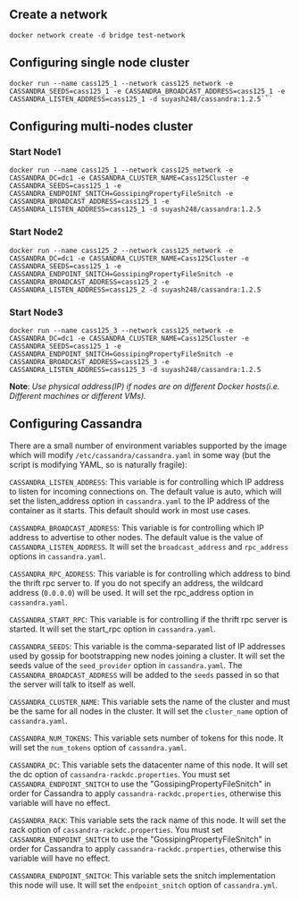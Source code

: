 ## Create a network

```
docker network create -d bridge test-network
```

## Configuring single node cluster

```
docker run --name cass125_1 --network cass125_network -e CASSANDRA_SEEDS=cass125_1 -e CASSANDRA_BROADCAST_ADDRESS=cass125_1 -e CASSANDRA_LISTEN_ADDRESS=cass125_1 -d suyash248/cassandra:1.2.5```
```

## Configuring multi-nodes cluster

### Start Node1

```
docker run --name cass125_1 --network cass125_network -e CASSANDRA_DC=dc1 -e CASSANDRA_CLUSTER_NAME=Cass125Cluster -e CASSANDRA_SEEDS=cass125_1 -e CASSANDRA_ENDPOINT_SNITCH=GossipingPropertyFileSnitch -e CASSANDRA_BROADCAST_ADDRESS=cass125_1 -e CASSANDRA_LISTEN_ADDRESS=cass125_1 -d suyash248/cassandra:1.2.5
```

### Start Node2

```
docker run --name cass125_2 --network cass125_network -e CASSANDRA_DC=dc1 -e CASSANDRA_CLUSTER_NAME=Cass125Cluster -e CASSANDRA_SEEDS=cass125_1 -e CASSANDRA_ENDPOINT_SNITCH=GossipingPropertyFileSnitch -e CASSANDRA_BROADCAST_ADDRESS=cass125_2 -e CASSANDRA_LISTEN_ADDRESS=cass125_2 -d suyash248/cassandra:1.2.5
```

### Start Node3

```
docker run --name cass125_3 --network cass125_network -e CASSANDRA_DC=dc1 -e CASSANDRA_CLUSTER_NAME=Cass125Cluster -e CASSANDRA_SEEDS=cass125_1 -e CASSANDRA_ENDPOINT_SNITCH=GossipingPropertyFileSnitch -e CASSANDRA_BROADCAST_ADDRESS=cass125_3 -e CASSANDRA_LISTEN_ADDRESS=cass125_3 -d suyash248/cassandra:1.2.5
```


**Note**: *Use physical address(IP) if nodes are on different Docker hosts(i.e. Different machines or different VMs).*


## Configuring Cassandra

There are a small number of environment variables supported by the image which will modify `/etc/cassandra/cassandra.yaml` in some way (but the script is modifying YAML, so is naturally fragile):

`CASSANDRA_LISTEN_ADDRESS`: This variable is for controlling which IP address to listen for incoming connections on. The default value is auto, which will set the listen_address option in `cassandra.yaml` to the IP address of the container as it starts. This default should work in most use cases.

`CASSANDRA_BROADCAST_ADDRESS`: This variable is for controlling which IP address to advertise to other nodes. The default value is the value of `CASSANDRA_LISTEN_ADDRESS`. It will set the `broadcast_address` and `rpc_address` options in `cassandra.yaml`.

`CASSANDRA_RPC_ADDRESS`: This variable is for controlling which address to bind the thrift rpc server to. If you do not specify an address, the wildcard address (`0.0.0.0`) will be used. It will set the rpc_address option in `cassandra.yaml`.

`CASSANDRA_START_RPC`: This variable is for controlling if the thrift rpc server is started. It will set the start_rpc option in `cassandra.yaml`.

`CASSANDRA_SEEDS`: This variable is the comma-separated list of IP addresses used by gossip for bootstrapping new nodes joining a cluster. It will set the seeds value of the `seed_provider` option in `cassandra.yaml`. The `CASSANDRA_BROADCAST_ADDRESS` will be added to the `seeds` passed in so that the server will talk to itself as well.

`CASSANDRA_CLUSTER_NAME`: This variable sets the name of the cluster and must be the same for all nodes in the cluster. It will set the `cluster_name` option of `cassandra.yaml`.

`CASSANDRA_NUM_TOKENS`: This variable sets number of tokens for this node. It will set the `num_tokens` option of `cassandra.yaml`.

`CASSANDRA_DC`: This variable sets the datacenter name of this node. It will set the dc option of `cassandra-rackdc.properties`. You must set `CASSANDRA_ENDPOINT_SNITCH` to use the "GossipingPropertyFileSnitch" in order for Cassandra to apply `cassandra-rackdc.properties`, otherwise this variable will have no effect.

`CASSANDRA_RACK`: This variable sets the rack name of this node. It will set the rack option of `cassandra-rackdc.properties`. You must set `CASSANDRA_ENDPOINT_SNITCH` to use the "GossipingPropertyFileSnitch" in order for Cassandra to apply `cassandra-rackdc.properties`, otherwise this variable will have no effect.

`CASSANDRA_ENDPOINT_SNITCH`: This variable sets the snitch implementation this node will use. It will set the `endpoint_snitch` option of `cassandra.yml`.
